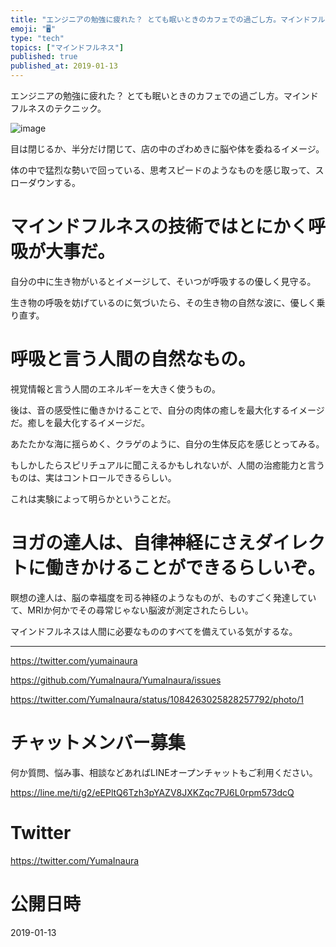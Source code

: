 ```yaml
---
title: "エンジニアの勉強に疲れた？ とても眠いときのカフェでの過ごし方。マインドフルネスのテクニック。"
emoji: "🖥"
type: "tech"
topics: ["マインドフルネス"]
published: true
published_at: 2019-01-13
---
```


エンジニアの勉強に疲れた？ とても眠いときのカフェでの過ごし方。マインドフルネスのテクニック。

![image](https://user-images.githubusercontent.com/13635059/51080574-c7812500-1721-11e9-9f49-957cc9cd7d8e.png)

目は閉じるか、半分だけ閉じて、店の中のざわめきに脳や体を委ねるイメージ。

体の中で猛烈な勢いで回っている、思考スピードのようなものを感じ取って、スローダウンする。 


# マインドフルネスの技術ではとにかく呼吸が大事だ。

自分の中に生き物がいるとイメージして、そいつが呼吸するの優しく見守る。

生き物の呼吸を妨げているのに気づいたら、その生き物の自然な波に、優しく乗り直す。

# 呼吸と言う人間の自然なもの。

視覚情報と言う人間のエネルギーを大きく使うもの。

後は、音の感受性に働きかけることで、自分の肉体の癒しを最大化するイメージだ。癒しを最大化するイメージだ。

あたたかな海に揺らめく、クラゲのように、自分の生体反応を感じとってみる。

もしかしたらスピリチュアルに聞こえるかもしれないが、人間の治癒能力と言うものは、実はコントロールできるらしい。

これは実験によって明らかということだ。

# ヨガの達人は、自律神経にさえダイレクトに働きかけることができるらしいぞ。

瞑想の達人は、脳の幸福度を司る神経のようなものが、ものすごく発達していて、MRIか何かでその尋常じゃない脳波が測定されたらしい。

マインドフルネスは人間に必要なもののすべてを備えている気がするな。 


---

https://twitter.com/yumainaura

https://github.com/YumaInaura/YumaInaura/issues

https://twitter.com/YumaInaura/status/1084263025828257792/photo/1








<!-- Update From Qiita API -->

# チャットメンバー募集


何か質問、悩み事、相談などあればLINEオープンチャットもご利用ください。

https://line.me/ti/g2/eEPltQ6Tzh3pYAZV8JXKZqc7PJ6L0rpm573dcQ





# Twitter


https://twitter.com/YumaInaura


<!-- Update From Qiita API -->



# 公開日時

2019-01-13
